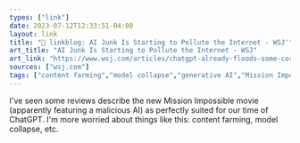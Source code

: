```yaml
---
types: ["link"]
date: 2023-07-12T12:33:51-04:00
layout: link
title: "🔗 linkblog: AI Junk Is Starting to Pollute the Internet - WSJ'"
art_title: "AI Junk Is Starting to Pollute the Internet - WSJ"
art_link: "https://www.wsj.com/articles/chatgpt-already-floods-some-corners-of-the-internet-with-spam-its-just-the-beginning-9c86ea25?mod=rss_Technology"
sources: ["wsj.com"]
tags: ["content farming","model collapse","generative AI","Mission Impossible"]
---
```

I've seen some reviews describe the new Mission Impossible movie (apparently featuring a malicious AI) as perfectly suited for our time of ChatGPT. I'm more worried about things like this: content farming, model collapse, etc.  
 
